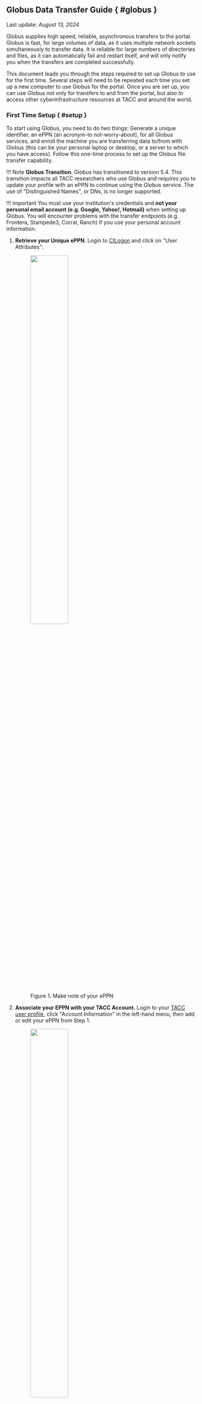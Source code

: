 ## Globus Data Transfer Guide { #globus }
Last update: *August 13, 2024*

Globus supplies high speed, reliable, asynchronous transfers to the portal. Globus is fast, for large volumes of data, as it uses multiple network sockets simultaneously to transfer data. It is reliable for large numbers of directories and files, as it can automatically fail and restart itself, and will only notify you when the transfers are completed successfully.

This document leads you through the steps required to set up Globus to use for the first time. Several steps will need to be repeated each time you set up a new computer to use Globus for the portal. Once you are set up, you can use Globus not only for transfers to and from the portal, but also to access other cyberinfrastructure resources at TACC and around the world.

### First Time Setup { #setup }

To start using Globus, you need to do two things: Generate a unique identifier, an ePPN (an acronym-to not-worry-about), for all Globus services, and enroll the machine you are transferring data to/from with Globus (this can be your personal laptop or desktop, or a server to which you have access). Follow this one-time process to set up the Globus file transfer capability.

!!! Note 
	**Globus Transition**. Globus has transitioned to version 5.4. This transition impacts all TACC researchers who use Globus and requires you to update your profile with an ePPN to continue using the Globus service. The use of "Distinguished Names", or DNs, is no longer supported.

!!! important 
	You must use your institution's credentials and **not your personal email account (e.g. Google, Yahoo!, Hotmail)** when setting up Globus.  You will encounter problems with the transfer endpoints (e.g. Frontera, Stampede3, Corral, Ranch) if you use your personal account information.


1. **Retrieve your Unique ePPN**.  Login to [CILogon](https://cilogon.org) and click on "User Attributes":

	<figure id="figure1">
	<img src="../imgs/globus-CIlogin.png" style="width:50%"> 
	<figcaption>Figure 1. Make note of your ePPN</figcaption>
	</figure>

2. **Associate your EPPN with your TACC Account.**  Login to your [TACC user profile](https://accounts.tacc.utexas.edu), click "Account Information" in the left-hand menu, then add or edit your ePPN from Step 1.

	<figure>
	<img src="../imgs/globus-setup-step2.png" style="width:50%">
	<figcaption></figcaption>
	</figure>

	Once you've completed these steps, you will be able to use the [Globus File Manager](https://app.globus.org) as usual.  If you encounter any issues, please [submit a support ticket](https://tacc.utexas.edu/portal/tickets).


3. **Activate Endpoint and Transfer Files**: Now that you have associated the ePPN with your TACC account and given the ePPN time to propagate to the systems (up to thirty minutes), you can activate the Globus transfer endpoints and begin transferring files.

	Go to [https://globus.org](https://globus.org/) and log in.

	<figure>
	<img src="../imgs/gdt-step-2a-login.png" style="width:80%">
	<figcaption></figcaption>
	</figure>

	Upon successful login you, you will be directed to the "File Manager" landing page.

	<figure>
	<img src="../imgs/gdt-step-2b-file-manager.png" style="width:80%">
	<figcaption></figcaption>
	</figure>

	Click on "Endpoints".

	!!! important
		**Select an endpoint that has "GCS v5.4" in the title.**

	<figure>
	<img src="../imgs/gdt-step-2c-endpoints.png" style="width:80%">
	<figcaption></figcaption>
	</figure>

	Click "+ Create new endpoint" and follow the instructions to set up your desktop/laptop as an endpoint.

	<figure>
	<img src="../imgs/gdt-step-2d-access-computer.png" style="width:80%">
	<figcaption></figcaption>
	</figure>

	Enter a Display Name to identify your local endpoint like My Laptop, My Desktop at Home, etcetera and then click Generate Setup Key and click copy to copy the Personal Setup Key.
	
<!-- 
Download and Install the Globus Connect Personal client.

After install, open the Globus Connect Personal application. A pop menu pops up asking your setup key. Copy the setup key from the previous step to complete the setup.

Click on "File Manager", and next click on the Collection field. You can choose "Your collections" and click on "My Laptop" to select the created endpoint to your computer.

<figure>
<img src="../imgs/gdt-step-2d-create-endpoint.png" style="width:80%">
<figcaption></figcaption>
</figure>


You can now access the files on your desktop/laptop via Globus.

<figure>
<img src="../imgs/gdt-step-2e-your-collections.png" style="width:80%">
<figcaption></figcaption>
</figure>

You can also click on Panels to look at two endpoints at the same time. In the other transfer endpoint, search for "TACC" and select the appropriate allocation storage system (Frontera, Stampede3, Corral, Ranch, etcetera) for the desired data.

<figure>
<img src="../imgs/gdt-step-2f-select-system.png" style="width:80%">
<figcaption></figcaption>
</figure>

After successfully authenticating, you will be redirected back to Globus and you will now be able to access your data on the allocation storage system (Frontera, Stampede3, Corral, Ranch):

-->
<!-- 
### Examples { examples }

To access "My Data", use the appropriate endpoint and set "Path" to the path of your `$WORK` location on your system.

*   To find that path, run the following commands in a terminal.

		localhost$ ssh username@host

		[authenticate with your password and TACC Token]

		login2(#)$ cd $WORK
		login2(#)$ pwd

*   The output of the `pwd` command is your path to your `$WORK` directory.
-->

<!--

&nbsp;   | Stampede3 | Frontera | Lonestar6
-- | -- | -- | --
**Endpoint** | Stampede3 | Frontera | Lonestar6 | `ranch.tacc.utexas.edu`
**Hostname** | `stampede3.tacc.utexas.edu` | `frontera.tacc.utexas.edu` | `ls6.tacc.utexas.edu`

-->

<!--
*   To access a project in "My Projects" use the appropriate endpoint and set <samp>Path</samp> to: <code>/<kbd>path/to/storage</kbd>/<kbd>PORTAL</kbd>/projects/<kbd>PORTAL-ProjectIDNumber</kbd></code>

	`/corral-repl/tacc/aci/FRONTERA/projects/FRONTERA-26`

You will find the Project ID on your "My Projects" list in the second column.

-->

<!--
<figure>
![](imgs/gdt-step-2g-project-id.CEP.png) 
<figcaption></figcaption>
</figure>
<figure>
![3DEM](imgs/gdt-step-2g-project-id.3DEM.png)  
<figcaption></figcaption>
</figure>
-->

<!-- not sure what's going on here - commenting out for now -->
<!-- 
![A2CPS](imgs/gdt-step-2g-project-id.A2CPS.png)
![ECCO](imgs/gdt-step-2g-project-id.ECCO.png)
![PT2050](imgs/gdt-step-2g-project-id.PT2050.png)
![UTRC](../imgs/gdt-step-2g-project-id.UTRC.png)-->

<!-- If you are viewing a project, the Project ID will be appended to the URL in your browser as: -->

<!-- https://<kbd>portal.domain</kbd>/workbench/data/tapis/projects/<kbd>portal</kbd>.project.<kbd>PORTAL-ProjectIDNumber</kbd> -->
<!-- commenting out 8/13/2024 

	https://frontera-portal.tacc.utexas.edu/workbench/data/tapis/projects/frontera.project.FRONTERA-23

To access "Community Data", use the appropriate endpoint and set <samp>Path</samp> to: <code>/<kbd>path/to/portal/data</kbd>/<kbd>PORTAL</kbd>/community/</code>

* `/corral-repl/tacc/aci/UTRC/community/` 
* `/corral-repl/tacc/aci/Frontera/community/`

You can transfer files between the selected endpoints.

Once the transfer is initiated, you can see the task id for the transfer being initiated.

Click activity to check status on all the transfers you have initiated.

You will also receive an email to the registered email address once the transfer is completed.-->


